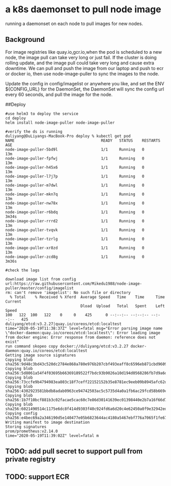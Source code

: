 # a k8s daemonset to pull node image
running a daemonset on each node to pull images for new nodes.

## Background

For image registries like quay.io,gcr.io,when the pod is scheduled to a new node, the image pull can take very long or just fail.
If the cluster is doing rolling update, and the image pull could take very long and cause extra downtime.
We can pull and push the image from our laptop and push to ecr or docker io, then use node-image-puller to sync the images to the node.

Update the config in config/imagelist or anywhere you like, and set the ENV ${CONFIG_URL} for the DaemonSet, the DaemonSet will sync the config url every 60 seconds, and pull the image for the node.

##Deploy
```shell script
#use helm3 to deploy the service
cd deploy
helm install node-image-puller node-image-puller

#verify the ds is running
duliyang@DuLiyangs-MacBook-Pro deploy % kubectl get pod   
NAME                                      READY   STATUS    RESTARTS   AGE
node-image-puller-5bd9l                   1/1     Running   0          13m
node-image-puller-fpfwj                   1/1     Running   0          13m
node-image-puller-h45x6                   1/1     Running   0          13m
node-image-puller-l7j7p                   1/1     Running   0          13m
node-image-puller-m7dwl                   1/1     Running   0          13m
node-image-puller-mkn7q                   1/1     Running   0          13m
node-image-puller-nw78x                   1/1     Running   0          13m
node-image-puller-r6bdq                   1/1     Running   0          3m34s
node-image-puller-rrrd2                   1/1     Running   0          13m
node-image-puller-tvqvk                   1/1     Running   0          13m
node-image-puller-tzrlg                   1/1     Running   0          13m
node-image-puller-xr8zd                   1/1     Running   0          13m
node-image-puller-zcd8g                   1/1     Running   0          3m36s

#check the logs

download image list from config url:https://raw.githubusercontent.com/Mikedu1988/node-image-puller/master/config/imagelist
rm: can't remove 'imagelist': No such file or directory
  % Total    % Received % Xferd  Average Speed   Time    Time     Time  Current
                                 Dload  Upload   Total   Spent    Left  Speed
100   122  100   122    0     0    425      0 --:--:-- --:--:-- --:--:--   425
duliyang/etcd:v3.2.27|quay.io/coreos/etcd:localtest
time="2020-05-19T11:38:37Z" level=fatal msg="Error parsing image name \"docker-daemon:quay.io/coreos/etcd:localtest\": Error loading image from docker engine: Error response from daemon: reference does not exist"
run command skopeo copy docker://duliyang/etcd:v3.2.27 docker-daemon:quay.io/coreos/etcd:localtest
Getting image source signatures
Copying blob sha256:9d48c3bd43c520dc2784e868a780e976b207cbf493eaff8c6596eb871cbd9609
Copying blob sha256:5d8061a54f4f03695b66369189522f7bdc93b9026a10d194d0568286fb7d9a6d
Copying blob sha256:73ccfe9b4794983ea803c18f7ceff22152152b35e8781ec9eeb09b8945afc62d
Copying blob sha256:4302923581bbdb8adab0963ce94742503ac5c5735d4a0a1fb6ac29fcd58b669c
Copying blob sha256:1b7f10bcf881b3c02facae5cac60c7e86d30141639ec01398440e2b7a16f66d7
Copying blob sha256:6021490514c1175e6dc8f414d9303f40c924fd6a6d20c4e62450a0f9e32942ed
Copying config sha256:e4bec69a2a346190d5e140477e05b6823644ac4180a5467ebf776a7065f1fe67
Writing manifest to image destination
Storing signatures
prom/prometheus:v2.14.0
time="2020-05-19T11:39:02Z" level=fatal m
```

## TODO: add pull secret to support pull from private registry

## TODO: support ECR